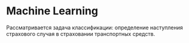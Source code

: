 # Machine Learning
Рассматривается задача классификации: определение наступления страхового случая в страховании транспортных средств.
